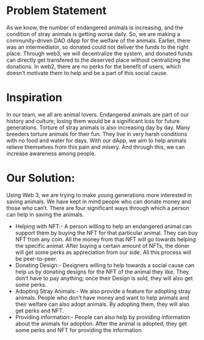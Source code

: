 # Problem Statement
As we know, the number of endangered animals is increasing, and the condition of stray animals is getting worse daily. So, we are making a community-driven DAO dApp for the welfare of the animals. 
Earlier, there was an intermediator, so donated could not deliver the funds to the right place. Through web3, we will decentralize the system, and donated funds can directly get transfered to the deserved place without centralizing the donations.
In web2, there are no perks for the benefit of users, which doesn’t motivate them to help and be a part of this social cause.

# Inspiration
In our team, we all are animal lovers. Endangered animals are part of our history and culture; losing them would be a significant loss for future generations. Torture of stray animals is also increasing day by day. Many breeders torture animals for their fun. They live in very harsh conditions with no food and water for days. With our dApp, we aim to help animals relieve themselves from this pain and misery. And through this, we can increase awareness among people.

# Our Solution: 
Using Web 3, we are trying to make young generations more interested in saving animals. We have kept in mind people who can donate money and those who can’t.
There are four significant ways through which a person can help in saving the animals.

* Helping with NFT:- A person willing to help an endangered animal can support them by buying the NFT for that particular animal. They can buy NFT from any coin. All the money from that NFT will go towards helping the specific animal. After buying a certain amount of NFTs, the doner will get some perks as appreciation from our side. All this process will be peer-to-peer.
* Donating Design:- Designers willing to help towards a social cause can help us by donating designs for the NFT of the animal they like. They don’t have to pay anything; once their Design is sold, they will also get some perks.
* Adopting Stray Animals:- We also provide a feature for adopting stray animals. People who don’t have money and want to help animals and their welfare can also adopt animals. By adopting them, they will also get perks and NFT.
* Providing information:- People can also help by providing information about the animals for adoption. After the animal is adopted, they get some perks and NFT for providing the information.
